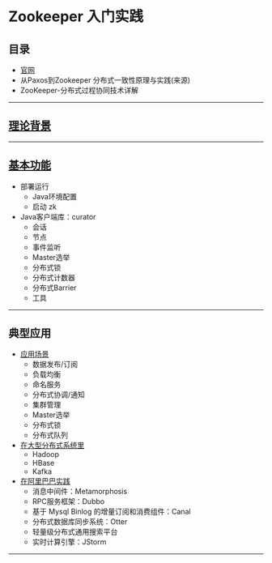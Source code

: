 #   Zookeeper 入门实践

##   目录
-   [官网](https://zookeeper.apache.org/)
-   从Paxos到Zookeeper  分布式一致性原理与实践(来源)
-   ZooKeeper-分布式过程协同技术详解

----


##  [理论背景](theory.md)


----

##  [基本功能](start.md)
-   部署运行
    -   Java环境配置
    -   启动 zk
-   Java客户端库：curator
    -   会话
    -   节点
    -   事件监听
    -   Master选举
    -   分布式锁
    -   分布式计数器
    -   分布式Barrier
    -   工具

----

##  典型应用
-   [应用场景](scenes01.md)
    -   数据发布/订阅
    -   负载均衡
    -   命名服务
    -   分布式协调/通知
    -   集群管理
    -   Master选举
    -   分布式锁
    -   分布式队列
-   [在大型分布式系统里](scenes02.md)
    -   Hadoop
    -   HBase
    -   Kafka
-   [在阿里巴巴实践](scenes03.md)
    -   消息中间件：Metamorphosis
    -   RPC服务框架：Dubbo
    -   基于 Mysql Binlog 的增量订阅和消费组件：Canal
    -   分布式数据库同步系统：Otter
    -   轻量级分布式通用搜索平台
    -   实时计算引擎：JStorm


----